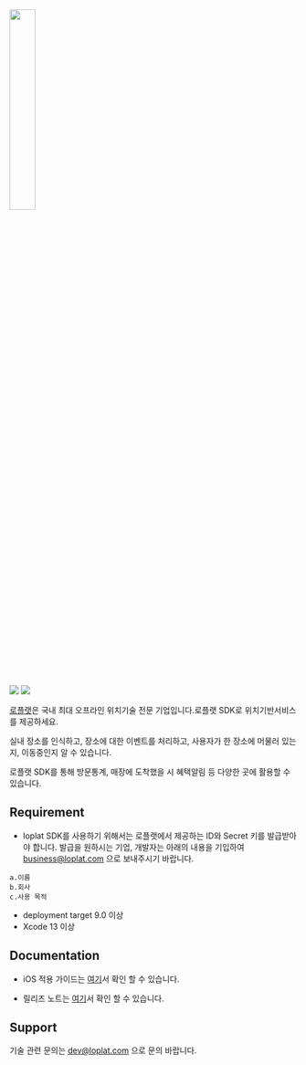 
<img src="https://storage.googleapis.com/loplat-storage/public/ios_readme/loplat_logo_primary.png" width="30%" height="30%"/>

<img src="https://img.shields.io/badge/pod-inaccessible-lightgrey"/> <img src="https://img.shields.io/badge/SPM-accessible-brightgreen"/>


[로플랫](https://developers.loplat.com/ios/)은 국내 최대 오프라인 위치기술 전문 기업입니다.로플랫 SDK로 위치기반서비스를 제공하세요.

실내 장소를 인식하고, 장소에 대한 이벤트를 처리하고, 사용자가 한 장소에 머물러 있는지, 이동중인지 알 수 있습니다.

로플랫 SDK를 통해 방문통계, 매장에 도착했을 시 혜택알림 등 다양한 곳에 활용할 수 있습니다.

## Requirement
* loplat SDK를 사용하기 위해서는 로플랫에서 제공하는 ID와 Secret 키를 발급받아야 합니다. 발급을 원하시는 기업, 개발자는 아래의 내용을 기입하여 business@loplat.com 으로 보내주시기 바랍니다.

```
a.이름
b.회사
c.사용 목적
```

* deployment target 9.0 이상
* Xcode 13 이상

## Documentation

* iOS 적용 가이드는 [여기](https://developers.loplat.com/ios/)서 확인 할 수 있습니다.

* 릴리즈 노트는 [여기](https://developers.loplat.com/ios-history/)서 확인 할 수 있습니다.




## Support

기술 관련 문의는 dev@loplat.com 으로 문의 바랍니다.
